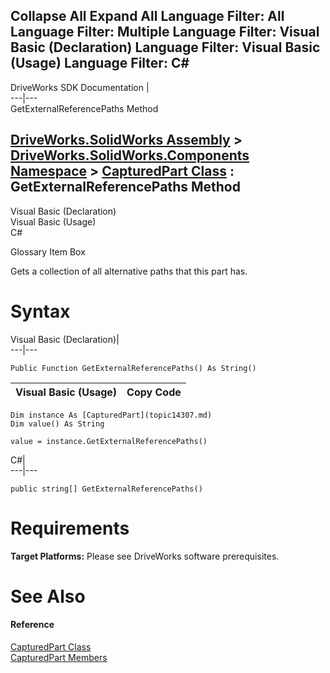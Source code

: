Collapse All Expand All Language Filter: All  Language Filter: Multiple  Language Filter: Visual Basic (Declaration) Language Filter: Visual Basic (Usage) Language Filter: C#  
---  
DriveWorks SDK Documentation  |   
---|---  
GetExternalReferencePaths Method   
  
[DriveWorks.SolidWorks Assembly](topic13342.md) > [DriveWorks.SolidWorks.Components Namespace](topic13925.md) > [CapturedPart Class](topic14307.md) : GetExternalReferencePaths Method  
---  
  
Visual Basic (Declaration)    
Visual Basic (Usage)    
C# 

Glossary Item Box

Gets a collection of all alternative paths that this part has. 

# Syntax

Visual Basic (Declaration)|   
---|---  
      
    
    Public Function GetExternalReferencePaths() As String()  
  
Visual Basic (Usage)| Copy Code  
---|---  
      
    
    Dim instance As [CapturedPart](topic14307.md)
    Dim value() As String
     
    value = instance.GetExternalReferencePaths()  
  
C#|   
---|---  
      
    
    public string[] GetExternalReferencePaths()  
  
# Requirements

**Target Platforms:** Please see DriveWorks software prerequisites.

# See Also

#### Reference

[CapturedPart Class](topic14307.md)   
[CapturedPart Members](topic14308.md)


